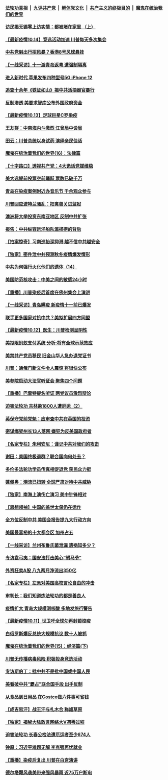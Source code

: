 ####  [法轮功真相](../../../../basic/blob/master/README.md?t=10141402) &nbsp;|&nbsp; [九评共产党](../../../../9ping.md/blob/master/README.md?t=10141402) &nbsp;|&nbsp; [解体党文化](../../../../jtdwh.md/blob/master/README.md?t=10141402)  &nbsp;|&nbsp; [共产主义的终极目的](../../../../gczydzjmd.md/blob/master/README.md?t=10141402) &nbsp;|&nbsp; [魔鬼在统治我们的世界](../../../../mgztzwmdsj.md/blob/master/README.md?t=10141402) 

#### [访民揭无锡零上访实情：都被堵在家里 （上）](../pages/nf4514/n12474020.md?t=10141402) 

#### [【最新疫情10.14】竞选活动加速 川普每天多次集会](../pages/nf4514/n12473675.md?t=10141402) 

#### [中共党魁出行招风暴？香港8号风球悬挂](../pages/nf4514/n12473785.md?t=10141402) 

#### [【一线采访】十一游青岛返粤 遭强制隔离](../pages/nf4514/n12473548.md?t=10141402) 

#### [进入新时代 苹果发布四种型号5G iPhone 12](../pages/nf4514/n12471606.md?t=10141402) 

#### [追查十余年《铁证如山》揭中共活摘器官暴行](../pages/nf4514/n12470825.md?t=10141402) 

#### [反制渗透 美要求智库公布外国政府资金](../pages/nf4514/n12473298.md?t=10141402) 

#### [【最新疫情10.13】足球巨星C罗染疫](../pages/nf4514/n12471521.md?t=10141402) 

#### [王友群：中南海内斗激烈 江曾局中设局](../pages/nf4514/n12471175.md?t=10141402) 

#### [田云：川普总统以身试药 演绎亲民佳话](../pages/nf4514/n12472391.md?t=10141402) 

#### [魔鬼在统治着我们的世界(16)：法律篇](../pages/nf4514/n10485969.md?t=10141402) 

#### [【十字路口】透视共产党：4大诡话党媒维稳](../pages/nf4514/n12472517.md?t=10141402) 

#### [美大选提前投票空前踊跃 票数已破千万](../pages/nf4514/n12472509.md?t=10141402) 

#### [青岛在染疫案例附近办音乐节 千余观众参与](../pages/nf4514/n12471619.md?t=10141402) 

#### [川普回应波特兰骚乱：把禽兽关进监狱](../pages/nf4514/n12472351.md?t=10141402) 

#### [澳洲将大举投资东南亚地区 反制中共扩张](../pages/nf4514/n12471192.md?t=10141402) 

#### [报告：中共纵容远洋船队滥捕捞的背后](../pages/nf4514/n12472169.md?t=10141402) 

#### [【拍案惊奇】习南巡抬深抑港 越不信中共越安全](../pages/nf4514/n12471703.md?t=10141402) 

#### [【独家】密件泄中共预测秋冬疫情爆发情形](../pages/nf4514/n12465951.md?t=10141402) 

#### [中共为何强行火化他们的遗体（14）](../pages/nf4514/n12471146.md?t=10141402) 

#### [美国防范核攻击：中美之间的敏感24小时](../pages/nf4514/n12471383.md?t=10141402) 

#### [【重播】川普染疫后首度在佛州集会上演讲](../pages/nf4514/n12471056.md?t=10141402) 

#### [【一线采访】青岛瞒疫 新疫情十一前已爆发](../pages/nf4514/n12470527.md?t=10141402) 

#### [联手更多国家对抗中共？美拟扩展四方同盟](../pages/nf4514/n12471123.md?t=10141402) 

#### [【最新疫情10.12】医生：川普检测呈阴性](../pages/nf4514/n12465220.md?t=10141402) 

#### [美拟限蚂蚁支付系统 分析:将有全球示范效应](../pages/nf4514/n12470820.md?t=10141402) 

#### [美禁共产党员移民 旧金山华人急办退党证书](../pages/nf4514/n12470819.md?t=10141402) 

#### [川普：通俄门新文件令人震惊 将很快公布](../pages/nf4514/n12470589.md?t=10141402) 

#### [美参院启动大法官听证会 聚焦四个问题](../pages/nf4514/n12470771.md?t=10141402) 

#### [【重播】巴雷特提名听证 两党议员激烈辩论](../pages/nf4514/n12468744.md?t=10141402) 

#### [迫害法轮功 吉林逾1800人遭厄运（2）](../pages/nf4514/n12462932.md?t=10141402) 

#### [英保守党前党魁：应审查中共在英国的投资](../pages/nf4514/n12469878.md?t=10141402) 

#### [密谋绑架州长13人落网 嫌犯为反美国政府者](../pages/nf4514/n12469653.md?t=10141402) 

#### [【名家专栏】朱利安尼：谨记中共对我们的攻击](../pages/nf4514/n12469039.md?t=10141402) 

#### [谢田：美国终极退群？联合国向何处去？](../pages/nf4514/n12469644.md?t=10141402) 

#### [多伦多法轮功学员传真相促退党 获民众力挺](../pages/nf4514/n12468886.md?t=10141402) 

#### [蓬佩奥：潮流已扭转 全球严肃对待中共威胁](../pages/nf4514/n12469195.md?t=10141402) 

#### [【独家】南海上演伤亡演习 美中针锋相对](../pages/nf4514/n12468712.md?t=10141402) 

#### [【思想领袖】中国的盖世太保仍在运作](../pages/nf4514/n12359236.md?t=10141402) 

#### [全方位反制中共 美国会报告提九大行动方向](../pages/nf4514/n12465965.md?t=10141402) 

#### [美国最富裕的十大都会区 加州占五](../pages/nf4514/n12458209.md?t=10141402) 

#### [【一线采访】兰州布鲁氏菌泄漏 遗祸知多少？](../pages/nf4514/n12468648.md?t=10141402) 

#### [专访袁弓夷：国安法打击美心“驸马爷”](../pages/nf4514/n12468686.md?t=10141402) 

#### [外资狂卖A股 八九两月净流出350亿](../pages/nf4514/n12468636.md?t=10141402) 

#### [【名家专栏】左派对美国高校言论自由的冲击](../pages/nf4514/n12468040.md?t=10141402) 

#### [审判长：我们知道炼法轮功的都是善良人](../pages/nf4514/n12468051.md?t=10141402) 

#### [疫情扩大 青岛大规模测核酸 多地发旅行警告](../pages/nf4514/n12468085.md?t=10141402) 

#### [【最新疫情10.11】世卫吁全球勿再封锁控疫](../pages/nf4514/n12452533.md?t=10141402) 

#### [白俄罗斯爆反总统大规模抗议 数十人被抓](../pages/nf4514/n12468369.md?t=10141402) 

#### [魔鬼在统治着我们的世界(15)：经济篇(下)](../pages/nf4514/n10469975.md?t=10141402) 

#### [川普无传播病毒风险 积极投身竞选活动](../pages/nf4514/n12468325.md?t=10141402) 

#### [专访斯伯丁：批中共不是批中国或中国人民](../pages/nf4514/n12467574.md?t=10141402) 

#### [美看破中共“霸占”联合国手段 出手反制](../pages/nf4514/n12457674.md?t=10141402) 

#### [从食品到日用品 在Costco做六件事可省钱](../pages/nf4514/n12465933.md?t=10141402) 

#### [【成吉思汗】战王汗与札木合 称雄草原](../pages/nf4514/n12455271.md?t=10141402) 

#### [【独家】揭秘大陆敢言网络大V凋零过程](../pages/nf4514/n12460942.md?t=10141402) 

#### [迫害法轮功 长春公检法遭厄运者至少674人](../pages/nf4514/n12424890.md?t=10141402) 

#### [钟原：习近平难题无解 李克强再忧就业](../pages/nf4514/n12467199.md?t=10141402) 

#### [【重播】染疫后复出 川普在白宫演讲](../pages/nf4514/n12464771.md?t=10141402) 

#### [德尔塔飓风袭美带来强风暴雨 近75万户断电](../pages/nf4514/n12467130.md?t=10141402) 

